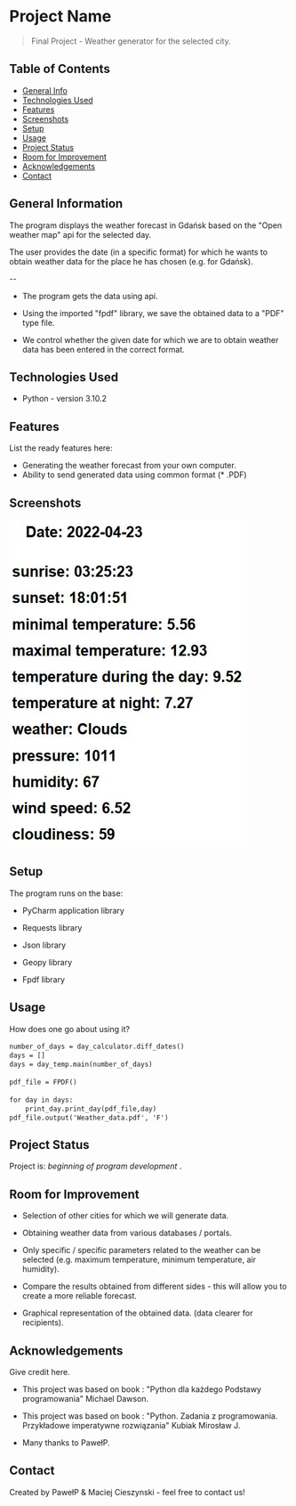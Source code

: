 # Project Name
> Final Project - Weather generator for the selected city.
## Table of Contents
* [General Info](#general-information)
* [Technologies Used](#technologies-used)
* [Features](#features)
* [Screenshots](#screenshots)
* [Setup](#setup)
* [Usage](#usage)
* [Project Status](#project-status)
* [Room for Improvement](#room-for-improvement)
* [Acknowledgements](#acknowledgements)
* [Contact](#contact)
<!-- * [License](#license) -->
## General Information
The program displays the weather forecast in Gdańsk based on the "Open weather map" api for the selected day.

The user provides the date (in a specific format) for which he wants to obtain weather data for the place he has chosen (e.g. for Gdańsk).

--

- The program gets the data using api.


- Using the imported "fpdf" library, we save the obtained data to a "PDF" type file.


- We control whether the given date for which we are to obtain weather data has been entered in the correct format.

<!-- You don't have to answer all the questions - just the ones relevant to your project. -->
## Technologies Used
- Python - version 3.10.2
## Features
List the ready features here:
- Generating the weather forecast from your own computer.
- Ability to send generated data using common format (* .PDF)

## Screenshots
![Example screenshot](./Final_Project/Screenshot.JPG)
<!-- If you have screenshots you'd like to share, include them here. -->
## Setup
The program runs on the base:

- PyCharm application library

- Requests library

- Json library 

- Geopy library

- Fpdf library

## Usage
How does one go about using it?

    number_of_days = day_calculator.diff_dates()
    days = []
    days = day_temp.main(number_of_days)

    pdf_file = FPDF()

    for day in days:
        print_day.print_day(pdf_file,day)
    pdf_file.output('Weather_data.pdf', 'F')
## Project Status
Project is:  _beginning of program development_ . 

## Room for Improvement

-   Selection of other cities for which we will generate data.

-  Obtaining weather data from various databases / portals.

- Only specific / specific parameters related to the weather can be selected (e.g. maximum temperature, minimum temperature, air humidity).

- Compare the results obtained from different sides - this will allow you to create a more reliable forecast.

- Graphical representation of the obtained data. (data clearer for recipients).

## Acknowledgements
Give credit here.

- This project was based on book : "Python dla każdego Podstawy programowania" Michael Dawson.
- This project was based on book : "Python. Zadania z programowania. Przykładowe imperatywne rozwiązania"
Kubiak Mirosław J.

- Many thanks to PawełP.


## Contact
Created by PawełP & Maciej Cieszynski - feel free to contact us!


<!-- Optional -->